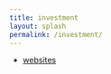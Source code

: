 ```yaml
---
title: investment
layout: splash
permalink: /investment/
---
```


- [websites](https://tubejay.github.io/investment/websites)
